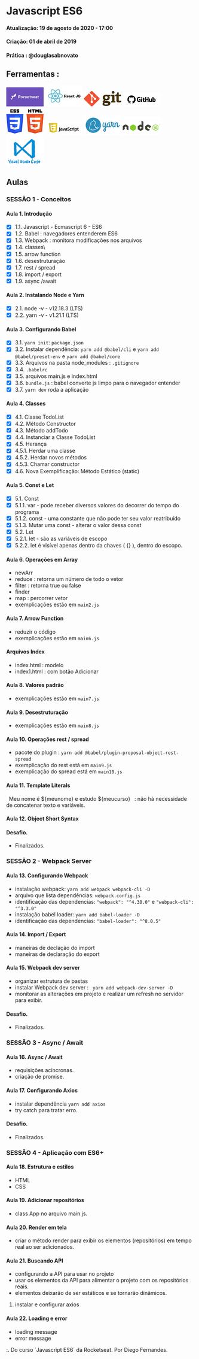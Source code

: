 # Javascript ES6 

#### Atualização: 19 de agosto de 2020 - 17:00
#### Criação: 01 de abril de 2019
#### Prática : @douglasabnovato

## Ferramentas : 
![Rocketseat](/images/logo-rocketseat.png)
![ReactJS](/images/logo-reactjs.jpg)
![Git](/images/logo-git.png)
![GitHub](/images/logo-github.png)<br/>
![HTML e CSS](/images/logo-html-css.png)
![Javascript](/images/logo-javascript-es6.png)
![Yarn](/images/logo-yarn.png)
![NodeJS](/images/nodejs.png)
![VSCode](/images/logo-VSCode.png)

## Aulas

### SESSÃO 1 - Conceitos

#### Aula 1. Introdução 

- [x] 1.1. Javascript - Ecmascript 6 - ES6
- [x] 1.2. Babel : navegadores entenderem ES6
- [x] 1.3. Webpack : monitora modificações nos arquivos 
- [x] 1.4. classes\
- [x] 1.5. arrow function
- [x] 1.6. desestruturação
- [x] 1.7. rest / spread
- [x] 1.8. import / export
- [x] 1.9. async /await

#### Aula 2. Instalando Node e Yarn

- [x] 2.1. node -v - v12.18.3 (LTS)
- [x] 2.2. yarn -v - v1.21.1 (LTS)

#### Aula 3. Configurando Babel

- [x] 3.1. `yarn init`: `package.json`
- [x] 3.2. Instalar dependência: `yarn add @babel/cli` e `yarn add @babel/preset-env` e `yarn add @babel/core`
- [x] 3.3. Arquivos na pasta node_modules : `.gitignore`
- [x] 3.4. `.babelrc`
- [x] 3.5. arquivos main.js e index.html
- [x] 3.6. `bundle.js` : babel converte js limpo para o navegador entender
- [x] 3.7. `yarn dev` roda a aplicação

#### Aula 4. Classes

- [x] 4.1. Classe TodoList
- [x] 4.2. Método Constructor
- [x] 4.3. Método addTodo
- [x] 4.4. Instanciar a Classe TodoList 
- [x] 4.5. Herança 
- [x] 4.5.1. Herdar uma classe
- [x] 4.5.2. Herdar novos métodos
- [x] 4.5.3. Chamar constructor 
- [x] 4.6. Nova Exemplificação: Método Estático (static)

#### Aula 5. Const e Let

- [x] 5.1. Const 
- [x] 5.1.1. var - pode receber diversos valores do decorrer do tempo do programa 
- [x] 5.1.2. const - uma constante que não pode ter seu valor reatribuído
- [x] 5.1.3. Mutar uma const - alterar o valor dessa const
- [x] 5.2. Let 
- [x] 5.2.1. let - são as variáveis de escopo
- [x] 5.2.2. let é visível apenas dentro da chaves ( {} ), dentro do escopo. 

#### Aula 6. Operações em Array
- newArr
- reduce : retorna um número de todo o vetor
- filter : retorna true ou false
- finder
- map : percorrer vetor
- exemplicações estão em `main2.js`

#### Aula 7. Arrow Function
- reduzir o código
- exemplicações estão em `main6.js`

#### Arquivos Index
- index.html : modelo
- index1.html : com botão Adicionar

#### Aula 8. Valores padrão
- exemplicações estão em `main7.js`

#### Aula 9. Desestruturação
- exemplicações estão em `main8.js`

#### Aula 10. Operações rest / spread
- pacote do plugin : `yarn add @babel/plugin-proposal-object-rest-spread`
- exemplicação do rest está em `main9.js` 
- exemplicação do spread está em `main10.js`

#### Aula 11. Template Literals
` `Meu nome é ${meunome} e estudo ${meucurso}` ` : não há necessidade de concatenar texto e variáveis.

#### Aula 12.  Object Short Syntax

#### Desafio.
- Finalizados.

### SESSÃO 2 - Webpack Server

#### Aula 13. Configurando Webpack
- instalação webpack: `yarn add webpack webpack-cli -D`
- arquivo que lista dependências: `webpack.config.js`
- identificação das dependencias: `"webpack": "^4.30.0"` e `"webpack-cli": "^3.3.0"`
- instalação babel loader: `yarn add babel-loader -D`
- identificação das dependencias: `"babel-loader": "^8.0.5"`

#### Aula 14. Import / Export
- maneiras de declação do import
- maneiras de declaração do export

#### Aula 15. Webpack dev server
- organizar estrutura de pastas
- instalar Webpack dev server : ` yarn add webpack-dev-server -D`
- monitorar as alterações em projeto e realizar um refresh no servidor para exibir.

#### Desafio.
- Finalizados.

### SESSÃO 3 - Async / Await

#### Aula 16. Async / Await
- requisições acíncronas.
- criação de promise.

#### Aula 17. Configurando Axios
- instalar dependência `yarn add axios`
- try catch para tratar erro.

#### Desafio.
- Finalizados.

### SESSÃO 4 - Aplicação com ES6+

#### Aula 18. Estrutura e estilos
- HTML
- CSS

#### Aula 19. Adicionar repositórios
- class App no arquivo main.js.

#### Aula 20. Render em tela
- criar o método render para exibir os elementos (repositórios) em tempo real ao ser adicionados.

#### Aula 21. Buscando API
- configurando a API para usar no projeto
- usar os elementos da API para alimentar o projeto com os repositórios reais.
- elementos deixarão de ser estáticos e se tornarão dinâmicos.
1. instalar e configurar axios

#### Aula 22. Loading e error
- loading message
- error message

:. Do curso ´Javascript ES6´ da Rocketseat.
Por Diego Fernandes.